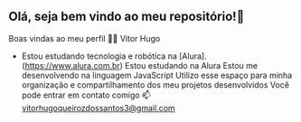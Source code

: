## Olá, seja bem vindo ao meu repositório!👋

Boas vindas ao meu perfil 💙💙
Vitor Hugo
- Estou estudando tecnologia e robótica na [Alura].(https://www.alura.com.br)
Estou estudando na Alura
Estou me desenvolvendo na linguagem JavaScript
Utilizo esse espaço para minha organização e compartilhamento dos meu projetos desenvolvidos
Você pode entrar em contato comigo 📫
vitorhugoqueirozdossantos3@gmail.com
